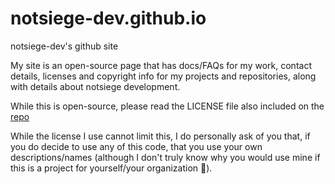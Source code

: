 # notsiege-dev.github.io
notsiege-dev's github site

My site is an open-source page that has docs/FAQs for my work, contact details, licenses and copyright info for my projects and repositories, along with details about notsiege development.

While this is open-source, please read the LICENSE file also included on the [repo](https://github.com/notsiege-dev/notsiege-dev.github.io)

While the license I use cannot limit this, I do personally ask of you that, if you do decide to use any of this code, that you use your own descriptions/names (although I don't truly know why you would use mine if this is a project for yourself/your organization 🤷).
